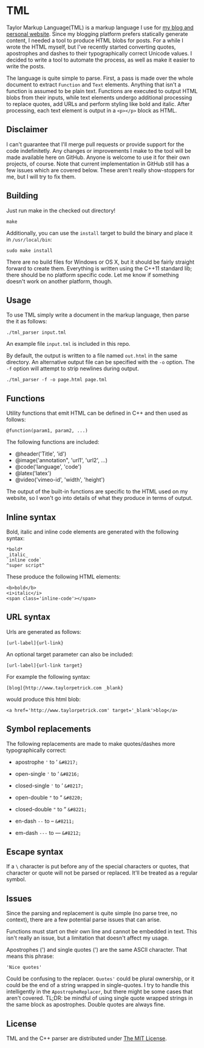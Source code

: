 # TML
Taylor Markup Language(TML) is a markup language I use for [my blog and personal website](http://www.taylorpetrick.com). Since my blogging platform prefers statically generate content, I needed a tool to produce HTML blobs for posts. For a while I wrote the HTML myself, but I've recently started converting quotes, apostrophes and dashes to their typographically correct Unicode values. I decided to write a tool to automate the process, as well as make it easier to write the posts.

The language is quite simple to parse. First, a pass is made over the whole document to extract `Function` and `Text` elements. Anything that isn't a function is assumed to be plain text. Functions are executed to output HTML blobs from their inputs, while text elements undergo additional processing to replace quotes, add URLs and perform styling like bold and italic. After processing, each text element is output in a `<p></p>` block as HTML.

## Disclaimer
I can't guarantee that I'll merge pull requests or provide support for the code indefinitetly. Any changes or improvements I make to the tool will be made available here on GitHub. Anyone is welcome to use it for their own projects, of course. Note that current implementation in GitHub still has a few issues which are covered below. These aren't really show-stoppers for me, but I will try to fix them.

## Building
Just run make in the checked out directory!
```
make
```

Additionally, you can use the `install` target to build the binary and place it in `/usr/local/bin`:
```
sudo make install
```

There are no build files for Windows or OS X, but it should be fairly straight forward to create them. Everything is written using the C++11 standard lib; there should be no platform specific code. Let me know if something doesn't work on another platform, though.

## Usage
To use TML simply write a document in the markup language, then parse the  it as follows:
```
./tml_parser input.tml
```
An example file `input.tml` is included in this repo. 

By default, the output is written to a file named `out.html` in the same directory. An alternative output file can be specified with the `-o` option. The `-f` option will attempt to strip newlines during output.
```
./tml_parser -f -o page.html page.tml
```

## Functions
Utility functions that emit HTML can be defined in C++ and then used as follows:
```
@function(param1, param2, ...)
``` 
The following functions are included:
* @header('Title', 'id')
* @image('annotation", 'url1', 'url2', ...)
* @code('language', 'code')
* @latex('latex')
* @video('vimeo-id', 'width', 'height')

The output of the built-in functions are specific to the HTML used on my website, so I won't go into details of what they produce in terms of output.

## Inline syntax
Bold, italic and inline code elements are generated with the following syntax:
```
*bold*
_italic_
`inline code`
^super script^
```

These produce the following HTML elements:
```
<b>bold</b>
<i>italic</i>
<span class='inline-code'></span>
```

## URL syntax
Urls are generated as follows:
```
[url-label]{url-link}
```
An optional target parameter can also be included:
```
[url-label]{url-link target}
```
For example the following syntax:
```
[blog]{http://www.taylorpetrick.com _blank}
```
would produce this html blob:
```
<a href='http://www.taylorpetrick.com' target='_blank'>blog</a>
```

## Symbol replacements
The following replacements are made to make quotes/dashes more typographically correct:
* apostrophe `'` to &#8217; `&#8217;`

* open-single `'` to &#8216; `&#8216;`
* closed-single `'` to &#8217; `&#8217;`

* open-double `"` to &#8220; `&#8220;`
* closed-double `"` to &#8221; `&#8221;`

* en-dash `--` to &#8211; `&#8211;`
* em-dash  `---` to &#8212; `&#8212;`

## Escape syntax
If a `\` character is put before any of the special characters or quotes, that character or quote will not be parsed or replaced. It'll be treated as a regular symbol.

## Issues
Since the parsing and replacement is quite simple (no parse tree, no context), there are a few potential parse issues that can arise.

Functions must start on their own line and cannot be embedded in text. This isn't really an issue, but a limitation that doesn't affect my usage.

Apostrophes (') and single quotes (') are the same ASCII character. That means this phrase:
```
'Nice quotes'
```
Could be confusing to the replacer. `Quotes'` could be plural ownership, or it could be the end of a string wrapped in single-quotes. I try to handle this intelligently in the `ApostropheReplacer`, but there might be some cases that aren't covered. TL;DR: be mindful of using single quote wrapped strings in the same block as apostrophes. Double quotes are always fine.


## License
TML and the C++ parser are distributed under [The MIT License](https://opensource.org/licenses/MIT).